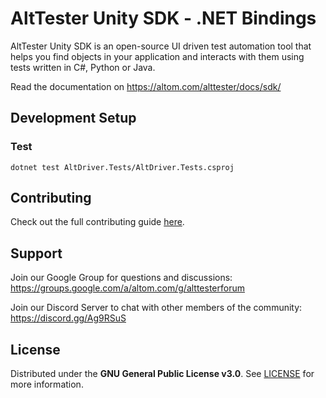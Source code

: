 # AltTester Unity SDK - .NET Bindings

AltTester Unity SDK is an open-source UI driven test automation tool that helps you find objects in your application and interacts with them using tests written in C#, Python or Java.

Read the documentation on https://altom.com/alttester/docs/sdk/

## Development Setup

### Test

```
dotnet test AltDriver.Tests/AltDriver.Tests.csproj
```

## Contributing

Check out the full contributing guide [here](https://altom.com/alttester/docs/sdk/pages/contributing.html).

## Support

Join our Google Group for questions and discussions: https://groups.google.com/a/altom.com/g/alttesterforum

Join our Discord Server to chat with other members of the community: https://discord.gg/Ag9RSuS

## License

Distributed under the **GNU General Public License v3.0**. See [LICENSE](https://github.com/alttester/AltTester-Unity-SDK/blob/master/LICENSE) for more information.
